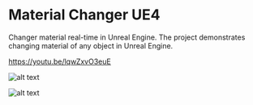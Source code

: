 # Material Changer UE4
Changer material real-time in Unreal Engine. 
The project demonstrates changing material of any object in Unreal Engine. 

https://youtu.be/lqwZxvO3euE

![alt text](https://github.com/pgii/MaterialChangerUE4/blob/master/Images/MaterialChanger01.jpg)

![alt text](https://github.com/pgii/MaterialChangerUE4/blob/master/Images/MaterialChanger02.jpg)

